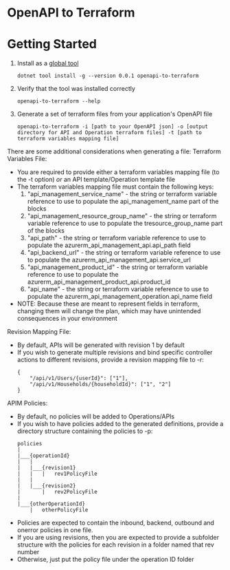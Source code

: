 OpenAPI to Terraform
=========

# Getting Started #
1. Install as a [global tool](https://docs.microsoft.com/en-us/dotnet/core/tools/global-tools#install-a-global-tool)
    ```
    dotnet tool install -g --version 0.0.1 openapi-to-terraform
    ```
2. Verify that the tool was installed correctly

    ```
    openapi-to-terraform --help
    ```
3. Generate a set of terraform files from your application's OpenAPI file
    ```
    openapi-to-terraform -i [path to your OpenAPI json] -o [output directory for API and Operation terraform files] -t [path to terraform variables mapping file]
    ```

There are some additional considerations when generating a file:
Terraform Variables File:
* You are required to provide either a terraform variables mapping file (to the -t option) *or* an API template/Operation template file
* The terraform variables mapping file must contain the following keys:
    1. "api_management_service_name" - the string or terraform variable reference to use to populate the api_management_name part of the blocks
    2. "api_management_resource_group_name" - the string or terraform variable reference to use to populate the tresource_group_name part of the blocks
    3. "api_path" - the string or terraform variable reference to use to populate the azurerm_api_management_api.api_path field
    4. "api_backend_url" - the string or terraform variable reference to use to populate the azurerm_api_management_api.service_url
    5. "api_management_product_id" - the string or terraform variable reference to use to populate the azurerm_api_management_product_api.product_id
    6. "api_name" - the string or terraform variable reference to use to populate the azurerm_api_management_operation.api_name field
* NOTE: Because these are meant to represent fields in terraform, changing them will change the plan, which may have unintended consequences in your environment

Revision Mapping File:
* By default, APIs will be generated with revision 1 by default
* If you wish to generate multiple revisions and bind specific controller actions to different revisions, provide a revision mapping file to -r:
    ```
    {
        "/api/v1/Users/{userId}": ["1"],
        "/api/v1/Households/{householdId}": ["1", "2"]
    }
    ```

APIM Policies:
* By default, no policies will be added to Operations/APIs
* If you wish to have policies added to the generated definitions, provide a directory structure containing the policies to -p:
    ```
    policies
    |
    |___{operationId}
    |   |
    |   |___{revision1}
    |   |   |   rev1PolicyFile
    |   |
    |   |___{revision2}
    |       |   rev2PolicyFile
    |
    |___{otherOperationId}
        |   otherPolicyFile
    ```
* Policies are expected to contain the inbound, backend, outbound and onerror policies in one file.
* If you are using revisions, then you are expected to provide a subfolder structure with the policies for each revision in a folder named that rev number
* Otherwise, just put the policy file under the operation ID folder